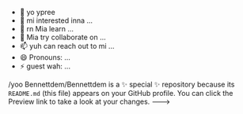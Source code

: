 - 👋 yo ypree
- 👀 mi interested inna ...
- 🌱 rn Mia learn ...
- 💞️ Mia try collaborate on ...
- 📫 yuh can reach out to mi ...
- 😄 Pronouns: ...
- ⚡ guest wah: ...

/yoo
Bennettdem/Bennettdem is a ✨ special ✨ repository because its `README.md` (this file) appears on your GitHub profile.
You can click the Preview link to take a look at your changes.
--->
